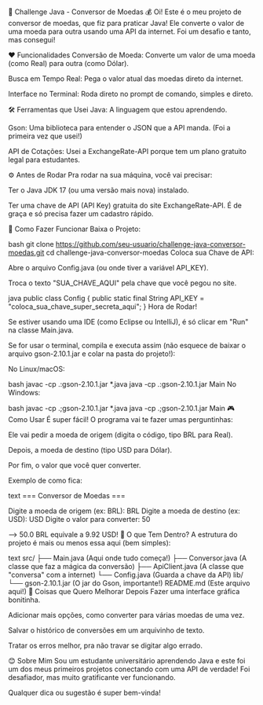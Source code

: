 💱 Challenge Java - Conversor de Moedas 💰
Oi! Este é o meu projeto de conversor de moedas, que fiz para praticar Java! Ele converte o valor de uma moeda para outra usando uma API da internet. Foi um desafio e tanto, mas consegui!

❤️ Funcionalidades
Conversão de Moeda: Converte um valor de uma moeda (como Real) para outra (como Dólar).

Busca em Tempo Real: Pega o valor atual das moedas direto da internet.

Interface no Terminal: Roda direto no prompt de comando, simples e direto.

🛠️ Ferramentas que Usei
Java: A linguagem que estou aprendendo.

Gson: Uma biblioteca para entender o JSON que a API manda. (Foi a primeira vez que usei!)

API de Cotações: Usei a ExchangeRate-API porque tem um plano gratuito legal para estudantes.

⚙️ Antes de Rodar
Pra rodar na sua máquina, você vai precisar:

Ter o Java JDK 17 (ou uma versão mais nova) instalado.

Ter uma chave de API (API Key) gratuita do site ExchangeRate-API. É de graça e só precisa fazer um cadastro rápido.

🚀 Como Fazer Funcionar
Baixa o Projeto:

bash
git clone https://github.com/seu-usuario/challenge-java-conversor-moedas.git
cd challenge-java-conversor-moedas
Coloca sua Chave de API:

Abre o arquivo Config.java (ou onde tiver a variável API_KEY).

Troca o texto "SUA_CHAVE_AQUI" pela chave que você pegou no site.

java
public class Config {
    public static final String API_KEY = "coloca_sua_chave_super_secreta_aqui";
}
Hora de Rodar!

Se estiver usando uma IDE (como Eclipse ou IntelliJ), é só clicar em "Run" na classe Main.java.

Se for usar o terminal, compila e executa assim (não esquece de baixar o arquivo gson-2.10.1.jar e colar na pasta do projeto!):

No Linux/macOS:

bash
javac -cp .:gson-2.10.1.jar *.java
java -cp .:gson-2.10.1.jar Main
No Windows:

bash
javac -cp .;gson-2.10.1.jar *.java
java -cp .;gson-2.10.1.jar Main
🎮 Como Usar
É super fácil! O programa vai te fazer umas perguntinhas:

Ele vai pedir a moeda de origem (digita o código, tipo BRL para Real).

Depois, a moeda de destino (tipo USD para Dólar).

Por fim, o valor que você quer converter.

Exemplo de como fica:

text
=== Conversor de Moedas ===

Digite a moeda de origem (ex: BRL): BRL
Digite a moeda de destino (ex: USD): USD
Digite o valor para converter: 50

--> 50.0 BRL equivale a 9.92 USD!
📁 O que Tem Dentro?
A estrutura do projeto é mais ou menos essa aqui (bem simples):

text
src/
├── Main.java              (Aqui onde tudo começa!)
├── Conversor.java         (A classe que faz a mágica da conversão)
├── ApiClient.java         (A classe que "conversa" com a internet)
└── Config.java            (Guarda a chave da API)
lib/
└── gson-2.10.1.jar        (O jar do Gson, importante!)
README.md                  (Este arquivo aqui!)
🚧 Coisas que Quero Melhorar Depois
Fazer uma interface gráfica bonitinha.

Adicionar mais opções, como converter para várias moedas de uma vez.

Salvar o histórico de conversões em um arquivinho de texto.

Tratar os erros melhor, pra não travar se digitar algo errado.

😊 Sobre Mim
Sou um estudante universitário aprendendo Java e este foi um dos meus primeiros projetos conectando com uma API de verdade! Foi desafiador, mas muito gratificante ver funcionando.

Qualquer dica ou sugestão é super bem-vinda!
